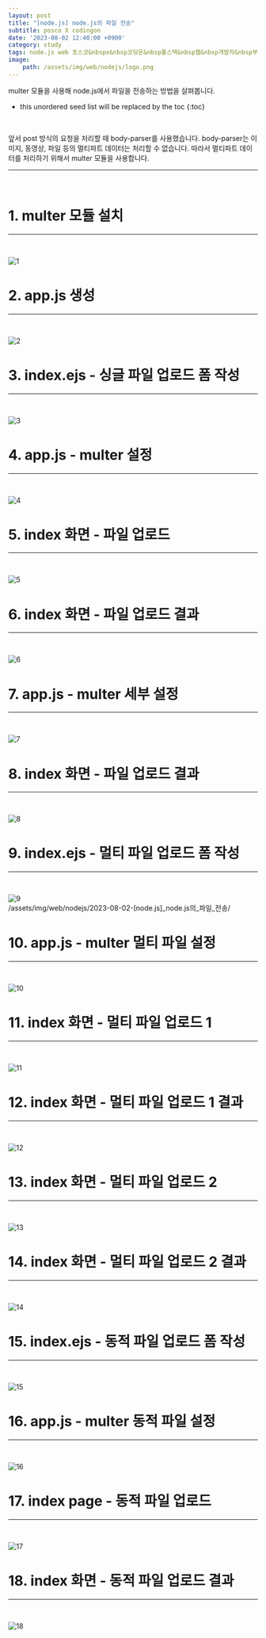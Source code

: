 ```yaml
---
layout: post
title: "[node.js] node.js의 파일 전송"
subtitle: posco X codingon
date: '2023-08-02 12:40:00 +0900'
category: study
tags: node.js web 포스코&nbspx&nbsp코딩온&nbsp풀스택&nbsp웹&nbsp개발자&nbsp부트캠프&nbsp8기
image:
    path: /assets/img/web/nodejs/logo.png
---
```


multer 모듈을 사용해 node.js에서 파일을 전송하는 방법을 살펴봅니다.<br>

<!--more-->

* this unordered seed list will be replaced by the toc
{:toc}
<br>

앞서 post 방식의 요청을 처리할 때 body-parser를 사용했습니다. body-parser는 이미지, 동영상, 파일 등의 멀티파트 데이터는 처리할 수 없습니다. 따라서 멀티파트 데이터를 처리하기 위해서 multer 모듈을 사용합니다.<br>

---
<br>

# 1. multer 모듈 설치
---
<br>

![1](/assets/img/web/nodejs/2023-08-02-[node.js]_node.js의_파일_전송/1.png)
<br>



# 2. app.js 생성
---
<br>

![2](/assets/img/web/nodejs/2023-08-02-[node.js]_node.js의_파일_전송/2.png)
<br>




# 3. index.ejs - 싱글 파일 업로드 폼 작성
---
<br>

![3](/assets/img/web/nodejs/2023-08-02-[node.js]_node.js의_파일_전송/3.png)
<br>



# 4. app.js - multer 설정
---
<br>

![4](/assets/img/web/nodejs/2023-08-02-[node.js]_node.js의_파일_전송/4.png)
<br>




# 5. index 화면 - 파일 업로드
---
<br>

![5](/assets/img/web/nodejs/2023-08-02-[node.js]_node.js의_파일_전송/5.png)
<br>



# 6. index 화면 - 파일 업로드 결과
---
<br>

![6](/assets/img/web/nodejs/2023-08-02-[node.js]_node.js의_파일_전송/6.png)
<br>



# 7. app.js - multer 세부 설정
---
<br>

![7](/assets/img/web/nodejs/2023-08-02-[node.js]_node.js의_파일_전송/7.png)
<br>



# 8. index 화면 - 파일 업로드 결과
---
<br>

![8](/assets/img/web/nodejs/2023-08-02-[node.js]_node.js의_파일_전송/8.png)
<br>




# 9. index.ejs - 멀티 파일 업로드 폼 작성
---
<br>

![9](/assets/img/web/nodejs/2023-08-02-[node.js]_node.js의_파일_전송/9.png)
<br>
/assets/img/web/nodejs/2023-08-02-[node.js]_node.js의_파일_전송/


# 10. app.js - multer 멀티 파일 설정
---
<br>

![10](/assets/img/web/nodejs/2023-08-02-[node.js]_node.js의_파일_전송/10a.png)
<br>



# 11. index 화면 - 멀티 파일 업로드 1
---
<br>

![11](/assets/img/web/nodejs/2023-08-02-[node.js]_node.js의_파일_전송/11.png)
<br>



# 12. index 화면 - 멀티 파일 업로드 1 결과
---
<br>

![12](/assets/img/web/nodejs/2023-08-02-[node.js]_node.js의_파일_전송/12.png)
<br>



# 13. index 화면 - 멀티 파일 업로드 2
---
<br>

![13](/assets/img/web/nodejs/2023-08-02-[node.js]_node.js의_파일_전송/13.png)
<br>



# 14. index 화면 - 멀티 파일 업로드 2 결과
---
<br>

![14](/assets/img/web/nodejs/2023-08-02-[node.js]_node.js의_파일_전송/14.png)
<br>



# 15. index.ejs - 동적 파일 업로드 폼 작성
---
<br>

![15](/assets/img/web/nodejs/2023-08-02-[node.js]_node.js의_파일_전송/15.png)
<br>



# 16. app.js - multer 동적 파일 설정
---
<br>

![16](/assets/img/web/nodejs/2023-08-02-[node.js]_node.js의_파일_전송/16.png)
<br>



# 17. index page - 동적 파일 업로드
---
<br>

![17](/assets/img/web/nodejs/2023-08-02-[node.js]_node.js의_파일_전송/17.png)
<br>

# 18. index 화면 - 동적 파일 업로드 결과
---
<br>

![18](/assets/img/web/nodejs/2023-08-02-[node.js]_node.js의_파일_전송/18.png)
<br>


